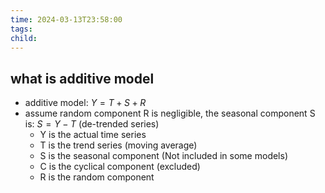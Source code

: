 ```yaml
---
time: 2024-03-13T23:58:00
tags: 
child:
---
```

## what is additive model
- additive model: $Y = T + S + R$
- assume random component R is negligible, the seasonal component S is: $S = Y - T$ (de-trended series)
	- Y is the actual time series
	- T is the trend series (moving average)
	- S is the seasonal component (Not included in some models)
	- C is the cyclical component (excluded)
	- R is the random component